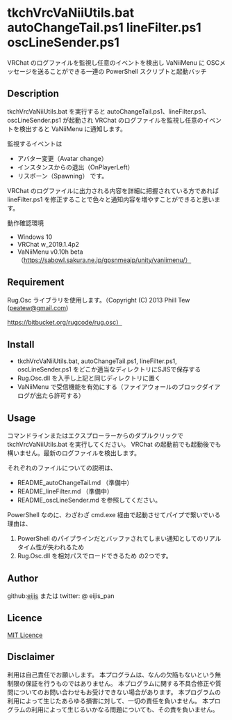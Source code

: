 tkchVrcVaNiiUtils.bat
autoChangeTail.ps1
lineFilter.ps1
oscLineSender.ps1
====

VRChat のログファイルを監視し任意のイベントを検出し
VaNiiMenu に OSCメッセージを送ることができる一連の PowerShell スクリプトと起動バッチ

## Description

tkchVrcVaNiiUtils.bat を実行すると
autoChangeTail.ps1、lineFilter.ps1、oscLineSender.ps1 が起動され
VRChat のログファイルを監視し任意のイベントを検出すると VaNiiMenu に通知します。

監視するイベントは
- アバター変更（Avatar change）
- インスタンスからの退出（OnPlayerLeft）
- リスポーン（Spawning）
です。

VRChat のログファイルに出力される内容を詳細に把握されている方であれば
lineFilter.ps1 を修正することで色々と通知内容を増やすことができると思います。

動作確認環境
- Windows 10
- VRChat w_2019.1.4p2
- VaNiiMenu v0.10h beta（https://sabowl.sakura.ne.jp/gpsnmeajp/unity/vaniimenu/）

## Requirement

Rug.Osc ライブラリを使用します。（Copyright (C) 2013 Phill Tew (peatew@gmail.com)

https://bitbucket.org/rugcode/rug.osc）

## Install

- tkchVrcVaNiiUtils.bat, autoChangeTail.ps1, lineFilter.ps1, oscLineSender.ps1 をどこか適当なディレクトリにSJISで保存する
- Rug.Osc.dll を入手し上記と同じディレクトリに置く
- VaNiiMenu で受信機能を有効にする（ファイアウォールのブロックダイアログが出たら許可する）

## Usage

コマンドラインまたはエクスプローラーからのダブルクリックで tkchVrcVaNiiUtils.bat を実行してください。
VRChat の起動前でも起動後でも構いません。最新のログファイルを検出します。

それぞれのファイルについての説明は、
- README_autoChangeTail.md （準備中）
- README_lineFilter.md （準備中）
- README_oscLineSender.md
を参照してください。

PowerShell なのに、わざわざ cmd.exe 経由で起動させてパイプで繋いでいる理由は、
1. PowerShell のパイプラインだとバッファされてしまい通知としてのリアルタイム性が失われるため
2. Rug.Osc.dll を相対パスでロードできるため
の2つです。

## Author

github:[eijis](https://github.com/eijis-pan)  または twitter: @ eijis_pan

## Licence

[MIT Licence](https://github.com/eijis-pan/tkchVrcVaNiiUtils/LICENCE.txt) 

## Disclaimer

利用は自己責任でお願いします。
本プログラムは、なんの欠陥もないという無制限の保証を行うものではありません。
本プログラムに関する不具合修正や質問についてのお問い合わせもお受けできない場合があります。
本プログラムの利用によって生じたあらゆる損害に対して、一切の責任を負いません。
本プログラムの利用によって生じるいかなる問題についても、その責を負いません。
